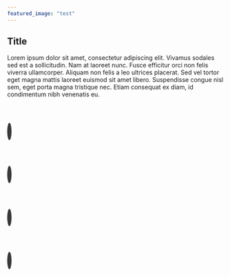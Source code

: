 ```yaml
---
featured_image: "test"
---
```

<div class="index text-center">
    <section>
        <h1>Title</h1>
        <p class="col-xs-12 col-sm-8 col-sm-offset-2">
        Lorem ipsum dolor sit amet, consectetur adipiscing elit. Vivamus sodales sed est a sollicitudin. Nam at laoreet nunc. Fusce efficitur orci non felis viverra ullamcorper. Aliquam non felis a leo ultrices placerat. Sed vel tortor eget magna mattis laoreet euismod sit amet libero. Suspendisse congue nisl sem, eget porta magna tristique nec. Etiam consequat ex diam, id condimentum nibh venenatis eu.
        </p>
    </section>
    <ul>
        <li class="col-xs-3 text-center"><span class="circle fa fa-lock"></span></li>
        <li class="col-xs-3 text-center"><span class="circle fa fa-key"></span></li>
        <li class="col-xs-3 text-center"><span class="circle fa fa-video-camera"></span></li>
        <li class="col-xs-3 text-center"><span class="circle fa fa-home"></span></li>
    </ul>
</div>

<style>
    .index ul {
        display: inline-block;
        padding: 0;
        width: 100%;
    }

    .index li {
        list-style: none;
    }

    .index ul li .circle {
        border: 3px solid #38393a;
        border-radius: 100%;
        height: 48px;
        width: 48px;
        line-height: 45px;
        color: #38393a;
        cursor: pointer;
    }

    .index ul li .circle:active {
        border-color: rgba(0, 0, 0, 0.5);
        color: rgba(0, 0, 0, 0.5);
    }

    @media (min-width: 415px) {
        .index ul li .circle {
            border-width: 4px;            
            width: 75px;
            height: 75px;
            line-height: 75px;
            font-size: 150%;
        }
    }

    @media (min-width: 768px) {
        .index ul li .circle {
            border-width: 5px;            
            width: 100px;
            height: 100px;
            line-height: 100px;
            font-size: 175%;            
        }
    }

    @media (min-width: 992px) {
        .index ul li .circle {
            border-width: 6px;            
            width: 125px;
            height: 125px;
            line-height: 125px;
            font-size: 200%;            
        }
    }
</style>